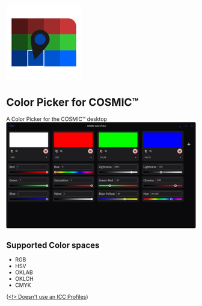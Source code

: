 <img src="./icon.svg" alt="Icon" width="200px"/>

# Color Picker for COSMIC™ 

A Color Picker for the COSMIC™ desktop  
![Preview Image With RGB, HSV, OKLAB and OKLCH spaces](./res/screenshots/theme_dark.png)

## Supported Color spaces

- RGB
- HSV
- OKLAB
- OKLCH
- CMYK

([<!> Doesn't use an ICC Profiles](https://en.wikipedia.org/wiki/CMYK_color_model#Conversion))
